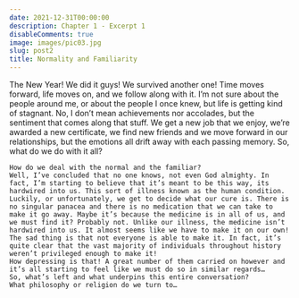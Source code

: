 ```yaml
---
date: 2021-12-31T00:00:00
description: Chapter 1 - Excerpt 1
disableComments: true
image: images/pic03.jpg
slug: post2
title: Normality and Familiarity
---
```

The New Year! We did it guys! We survived another one! Time moves forward, life moves on, and we follow along with it.
	I’m not sure about the people around me, or about the people I once knew, but life is getting kind of stagnant. No, I don’t mean achievements nor accolades, but the sentiment that comes along that stuff.
	We get a new job that we enjoy, we’re awarded a new certificate, we find new friends and we move forward in our relationships, but the emotions all drift away with each passing memory.
	So, what do we do with it all?

	How do we deal with the normal and the familiar?
	Well, I’ve concluded that no one knows, not even God almighty. In fact, I’m starting to believe that it’s meant to be this way, its hardwired into us. This sort of illness known as the human condition.
	Luckily, or unfortunately, we get to decide what our cure is. There is no singular panacea and there is no medication that we can take to make it go away. Maybe it’s because the medicine is in all of us, and we must find it? Probably not. Unlike our illness, the medicine isn’t hardwired into us. It almost seems like we have to make it on our own!
	The sad thing is that not everyone is able to make it. In fact, it’s quite clear that the vast majority of individuals throughout history weren’t privileged enough to make it!
	How depressing is that! A great number of them carried on however and it’s all starting to feel like we must do so in similar regards…
	So, what’s left and what underpins this entire conversation?
	What philosophy or religion do we turn to…

